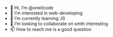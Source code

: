 - 👋 Hi, I’m @oneilcode
- 👀 I’m interested in web-developing
- 🌱 I’m currently learning JS
- 💞️ I’m looking to collaborate on smth interesting
- 📫 How to reach me is a good question

<!---
oneilcode/oneilcode is a ✨ special ✨ repository because its `README.md` (this file) appears on your GitHub profile.
You can click the Preview link to take a look at your changes.
--->

